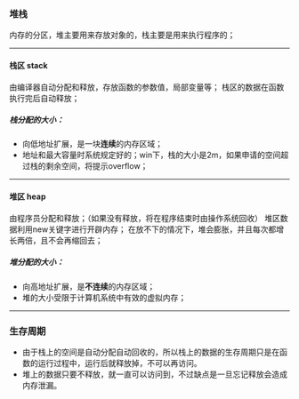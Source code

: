 ### 堆栈
内存的分区，堆主要用来存放对象的，栈主要是用来执行程序的；
***
#### **栈区 stack**
由编译器自动分配和释放，存放函数的参数值，局部变量等；
栈区的数据在函数执行完后自动释放；

##### 栈分配的大小：
-   向低地址扩展，是一块**连续**的内存区域；
-   地址和最大容量时系统规定好的；win下，栈的大小是2m，如果申请的空间超过栈的剩余空间，将提示overflow；
***
#### 堆区 heap
由程序员分配和释放；（如果没有释放，将在程序结束时由操作系统回收）
堆区数据利用new关键字进行开辟内存；
在放不下的情况下，堆会膨胀，并且每次都增长两倍，且不会再缩回去；

##### 堆分配的大小：
-   向高地址扩展，是**不连续**的内存区域；
-   堆的大小受限于计算机系统中有效的虚拟内存；
***
### **生存周期**
-   由于栈上的空间是自动分配自动回收的，所以栈上的数据的生存周期只是在函数的运行过程中，运行后就释放掉，不可以再访问。
-   堆上的数据只要不释放，就一直可以访问到，不过缺点是一旦忘记释放会造成内存泄漏。

